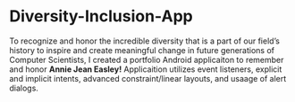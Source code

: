 # Diversity-Inclusion-App

To recognize and honor the incredible diversity that is a part of our field’s history to inspire and create 
meaningful change in future generations of Computer Scientists, I created a portfolio Android applicaiton to remember and honor **Annie Jean Easley!**
Applicaition utilizes event listeners, explicit and implicit intents, advanced constraint/linear layouts, and usaage of alert dialogs.  
